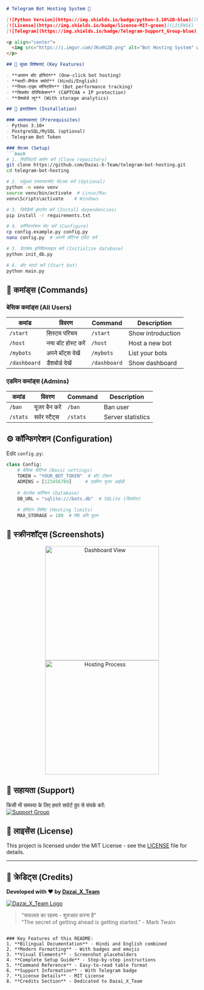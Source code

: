 ```markdown
# Telegram Bot Hosting System 🤖

[![Python Version](https://img.shields.io/badge/python-3.10%2B-blue)](https://www.python.org/)
[![License](https://img.shields.io/badge/license-MIT-green)](LICENSE)
[![Telegram](https://img.shields.io/badge/Telegram-Support_Group-blue)](https://t.me/your_support_group)

<p align="center">
  <img src="https://i.imgur.com/JKv0G2D.png" alt="Bot Hosting System" width="400">
</p>

## 🌟 मुख्य विशेषताएं (Key Features)

- **आसान बॉट होस्टिंग** (One-click bot hosting)
- **मल्टी-लैंग्वेज सपोर्ट** (Hindi/English)
- **रियल-टाइम मॉनिटरिंग** (Bot performance tracking)
- **सिक्योर वेरिफिकेशन** (CAPTCHA + IP protection)
- **डैशबोर्ड व्यू** (With storage analytics)

## 🚀 इंस्टॉलेशन (Installation)

### आवश्यकताएं (Prerequisites)
- Python 3.10+
- PostgreSQL/MySQL (optional)
- Telegram Bot Token

### सेटअप (Setup)
```bash
# 1. रिपॉजिटरी क्लोन करें (Clone repository)
git clone https://github.com/Dazai-X-Team/telegram-bot-hosting.git
cd telegram-bot-hosting

# 2. वर्चुअल एनवायरनमेंट सेटअप करें (Optional)
python -m venv venv
source venv/bin/activate  # Linux/Mac
venv\Scripts\activate    # Windows

# 3. डिपेंडेंसी इंस्टॉल करें (Install dependencies)
pip install -r requirements.txt

# 4. कॉन्फिगरेशन सेट करें (Configure)
cp config.example.py config.py
nano config.py  # अपनी सेटिंग्स एडिट करें

# 5. डेटाबेस इनिशियलाइज़ करें (Initialize database)
python init_db.py

# 6. बॉट स्टार्ट करें (Start bot)
python main.py
```

## 📜 कमांड्स (Commands)

### बेसिक कमांड्स (All Users)
| कमांड | विवरण | Command | Description |
|-------|-------|---------|-------------|
| `/start` | सिस्टम परिचय | `/start` | Show introduction |
| `/host` | नया बॉट होस्ट करें | `/host` | Host a new bot |
| `/mybots` | अपने बॉट्स देखें | `/mybots` | List your bots |
| `/dashboard` | डैशबोर्ड देखें | `/dashboard` | Show dashboard |

### एडमिन कमांड्स (Admins)
| कमांड | विवरण | Command | Description |
|-------|-------|---------|-------------|
| `/ban` | यूजर बैन करें | `/ban` | Ban user |
| `/stats` | सर्वर स्टैट्स | `/stats` | Server statistics |

## ⚙️ कॉन्फिगरेशन (Configuration)

Edit `config.py`:
```python
class Config:
    # बेसिक सेटिंग्स (Basic settings)
    TOKEN = "YOUR_BOT_TOKEN"  # बॉट टोकन
    ADMINS = [123456789]     # एडमिन यूजर आईडी
    
    # डेटाबेस कॉन्फिग (Database)
    DB_URL = "sqlite:///bots.db"  # SQLite (डिफॉल्ट)
    
    # होस्टिंग लिमिट (Hosting limits)
    MAX_STORAGE = 100  # MB प्रति यूजर
```

## 📸 स्क्रीनशॉट्स (Screenshots)

<p align="center">
  <img src="https://i.imgur.com/example1.png" width="300" alt="Dashboard View">
  <img src="https://i.imgur.com/example2.png" width="300" alt="Hosting Process">
</p>

## 🤝 सहायता (Support)

किसी भी समस्या के लिए हमारे सपोर्ट ग्रुप से संपर्क करें:  
[![Support Group](https://img.shields.io/badge/Telegram-Support_Group-blue)](https://t.me/your_support_group)

## 📜 लाइसेंस (License)

This project is licensed under the MIT License - see the [LICENSE](LICENSE) file for details.

---

## 💖 क्रेडिट्स (Credits)

**Developed with ❤️ by [Dazai_X_Team](https://t.me/Dazai_X_Team)**  

[![Dazai_X_Team Logo](https://i.imgur.com/teamlogo.png)](https://t.me/Dazai_X_Team)

> "सफलता का रहस्य - शुरुआत करना है"  
> "The secret of getting ahead is getting started." - Mark Twain
```

### Key Features of this README:
1. **Bilingual Documentation** - Hindi and English combined
2. **Modern Formatting** - With badges and emojis
3. **Visual Elements** - Screenshot placeholders
4. **Complete Setup Guide** - Step-by-step instructions
5. **Command Reference** - Easy-to-read table format
6. **Support Information** - With Telegram badge
7. **License Details** - MIT License
8. **Credits Section** - Dedicated to Dazai_X_Team
